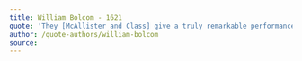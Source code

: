 ```yaml
---
title: William Bolcom - 1621
quote: 'They [McAllister and Class] give a truly remarkable performance of Lilith...a superior recording.'
author: /quote-authors/william-bolcom
source: 
---
```

